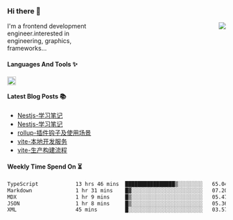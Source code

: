 <!--
**zhaohuanyuu/zhaohuanyuu** is a ✨ _special_ ✨ repository because its `README.md` (this file) appears on your GitHub profile.
-->

### Hi there 👋

<picture>
  <source media="(prefers-color-scheme: dark)" srcset="https://github-readme-stats.vercel.app/api?username=zhaohuanyuu&count_private=true&show_icons=true&theme=city_lights&hide_title=true">
  <img align="right" src="https://github-readme-stats.vercel.app/api?username=zhaohuanyuu&count_private=true&show_icons=true&hide_title=true">
</picture>

<p align="left" style="width:40%">I'm a frontend development engineer.interested in engineering, graphics, frameworks...</p>

#### Languages And Tools ✨

<img align="left" height="20" src="https://skillicons.dev/icons?i=js,ts,nodejs,rust,react,vue,svelte,gatsby,graphql,nestjs" />

</br>

#### Latest Blog Posts 📚
<!-- BLOG-POST-LIST:START -->
- [Nestjs-学习笔记](https://auu.zone/post/openai-note)
- [Nestjs-学习笔记](https://auu.zone/post/single-spa-note)
- [rollup-插件钩子及使用场景](https://auu.zone/post/rollup-plugin)
- [vite-本地开发服务](https://auu.zone/post/vite-server)
- [vite-生产构建流程](https://auu.zone/post/vite-build)
<!-- BLOG-POST-LIST:END -->

#### Weekly Time Spend On ⏳
<!--START_SECTION:waka-->

```txt
TypeScript            13 hrs 46 mins  ████████████████▒░░░░░░░░   65.04 %
Markdown              1 hr 31 mins    █▓░░░░░░░░░░░░░░░░░░░░░░░   07.20 %
MDX                   1 hr 9 mins     █▒░░░░░░░░░░░░░░░░░░░░░░░   05.47 %
JSON                  1 hr 8 mins     █▒░░░░░░░░░░░░░░░░░░░░░░░   05.36 %
XML                   45 mins         █░░░░░░░░░░░░░░░░░░░░░░░░   03.57 %
```

<!--END_SECTION:waka-->
